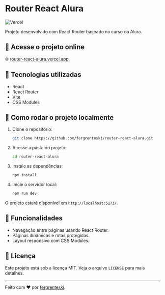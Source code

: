 # Router React Alura

![Vercel](https://img.shields.io/static/v1?label=deploy&message=Vercel&color=blue&logo=vercel)

Projeto desenvolvido com React Router baseado no curso da Alura.

## 🔗 Acesse o projeto online

🌐 [router-react-alura.vercel.app](https://router-react-alura.vercel.app/)

## 🚀 Tecnologias utilizadas

- React
- React Router
- Vite
- CSS Modules

## 📂 Como rodar o projeto localmente

1. Clone o repositório:
   ```sh
   git clone https://github.com/fergrenteski/router-react-alura.git
   ```
2. Acesse a pasta do projeto:
   ```sh
   cd router-react-alura
   ```
3. Instale as dependências:
   ```sh
   npm install
   ```
4. Inicie o servidor local:
   ```sh
   npm run dev
   ```

O projeto estará disponível em `http://localhost:5173/`.

## 📜 Funcionalidades

- Navegação entre páginas usando React Router.
- Páginas dinâmicas e rotas protegidas.
- Layout responsivo com CSS Modules.

## 📄 Licença

Este projeto está sob a licença MIT. Veja o arquivo `LICENSE` para mais detalhes.

---

Feito com ❤️ por [fergrenteski](https://github.com/fergrenteski).
